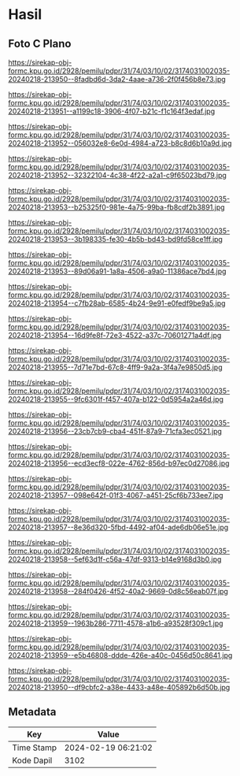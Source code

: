 # Hasil

## Foto C Plano

https://sirekap-obj-formc.kpu.go.id/2928/pemilu/pdpr/31/74/03/10/02/3174031002035-20240218-213950--8fadbd6d-3da2-4aae-a736-2f0f456b8e73.jpg

https://sirekap-obj-formc.kpu.go.id/2928/pemilu/pdpr/31/74/03/10/02/3174031002035-20240218-213951--a1199c18-3906-4f07-b21c-f1c164f3edaf.jpg

https://sirekap-obj-formc.kpu.go.id/2928/pemilu/pdpr/31/74/03/10/02/3174031002035-20240218-213952--056032e8-6e0d-4984-a723-b8c8d6b10a9d.jpg

https://sirekap-obj-formc.kpu.go.id/2928/pemilu/pdpr/31/74/03/10/02/3174031002035-20240218-213952--32322104-4c38-4f22-a2a1-c9f65023bd79.jpg

https://sirekap-obj-formc.kpu.go.id/2928/pemilu/pdpr/31/74/03/10/02/3174031002035-20240218-213953--b25325f0-981e-4a75-99ba-fb8cdf2b3891.jpg

https://sirekap-obj-formc.kpu.go.id/2928/pemilu/pdpr/31/74/03/10/02/3174031002035-20240218-213953--3b198335-fe30-4b5b-bd43-bd9fd58ce1ff.jpg

https://sirekap-obj-formc.kpu.go.id/2928/pemilu/pdpr/31/74/03/10/02/3174031002035-20240218-213953--89d06a91-1a8a-4506-a9a0-11386ace7bd4.jpg

https://sirekap-obj-formc.kpu.go.id/2928/pemilu/pdpr/31/74/03/10/02/3174031002035-20240218-213954--c7fb28ab-6585-4b24-9e91-e0fedf9be9a5.jpg

https://sirekap-obj-formc.kpu.go.id/2928/pemilu/pdpr/31/74/03/10/02/3174031002035-20240218-213954--16d9fe8f-72e3-4522-a37c-70601271a4df.jpg

https://sirekap-obj-formc.kpu.go.id/2928/pemilu/pdpr/31/74/03/10/02/3174031002035-20240218-213955--7d71e7bd-67c8-4ff9-9a2a-3f4a7e9850d5.jpg

https://sirekap-obj-formc.kpu.go.id/2928/pemilu/pdpr/31/74/03/10/02/3174031002035-20240218-213955--9fc6301f-f457-407a-b122-0d5954a2a46d.jpg

https://sirekap-obj-formc.kpu.go.id/2928/pemilu/pdpr/31/74/03/10/02/3174031002035-20240218-213956--23cb7cb9-cba4-451f-87a9-71cfa3ec0521.jpg

https://sirekap-obj-formc.kpu.go.id/2928/pemilu/pdpr/31/74/03/10/02/3174031002035-20240218-213956--ecd3ecf8-022e-4762-856d-b97ec0d27086.jpg

https://sirekap-obj-formc.kpu.go.id/2928/pemilu/pdpr/31/74/03/10/02/3174031002035-20240218-213957--098e642f-01f3-4067-a451-25cf6b733ee7.jpg

https://sirekap-obj-formc.kpu.go.id/2928/pemilu/pdpr/31/74/03/10/02/3174031002035-20240218-213957--8e36d320-5fbd-4492-af04-ade6db06e51e.jpg

https://sirekap-obj-formc.kpu.go.id/2928/pemilu/pdpr/31/74/03/10/02/3174031002035-20240218-213958--5ef63d1f-c56a-47df-9313-b14e9168d3b0.jpg

https://sirekap-obj-formc.kpu.go.id/2928/pemilu/pdpr/31/74/03/10/02/3174031002035-20240218-213958--284f0426-4f52-40a2-9669-0d8c56eab07f.jpg

https://sirekap-obj-formc.kpu.go.id/2928/pemilu/pdpr/31/74/03/10/02/3174031002035-20240218-213959--1963b286-7711-4578-a1b6-a93528f309c1.jpg

https://sirekap-obj-formc.kpu.go.id/2928/pemilu/pdpr/31/74/03/10/02/3174031002035-20240218-213959--e5b46808-ddde-426e-a40c-0456d50c8641.jpg

https://sirekap-obj-formc.kpu.go.id/2928/pemilu/pdpr/31/74/03/10/02/3174031002035-20240218-213950--df9cbfc2-a38e-4433-a48e-405892b6d50b.jpg


## Metadata

| Key        | Value               |
| ---------- | ------------------- |
| Time Stamp | 2024-02-19 06:21:02 |
| Kode Dapil | 3102                |




